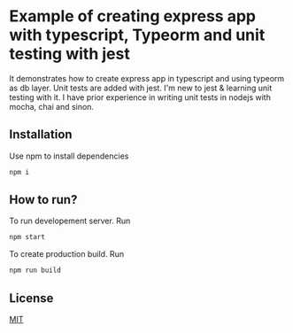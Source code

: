 # Example of creating express app with typescript, Typeorm and unit testing with jest

It demonstrates how to create express app in typescript and using typeorm as db layer.
Unit tests are added with jest. I'm new to jest & learning unit testing with it. I have prior
experience in writing unit tests in nodejs with mocha, chai and sinon.

## Installation

Use npm to install dependencies

```bash
npm i
```

## How to run?
To run developement server. Run
```bash
npm start
```
To create production build. Run
```bash
npm run build
```

## License

[MIT](https://choosealicense.com/licenses/mit/)
